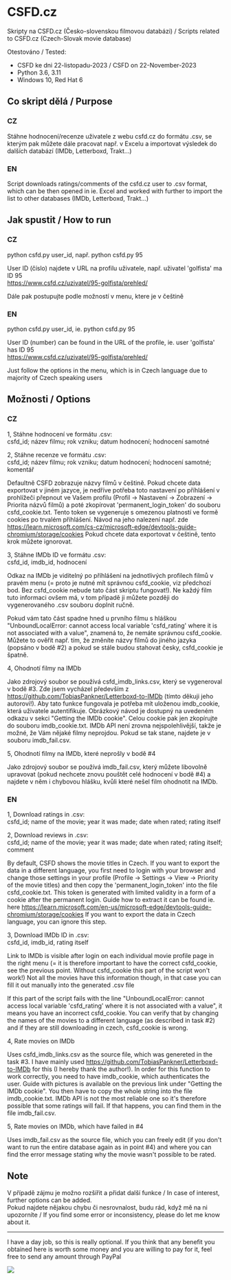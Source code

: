 # CSFD.cz
Skripty na CSFD.cz (Česko-slovenskou filmovou databázi) / Scripts related to CSFD.cz (Czech-Slovak movie database)

Otestováno / Tested:
  - CSFD ke dni 22-listopadu-2023 / CSFD on 22-November-2023
  - Python 3.6, 3.11
  - Windows 10, Red Hat 6  

## Co skript dělá / Purpose
### CZ  
Stáhne hodnocení/recenze uživatele z webu csfd.cz do formátu .csv, se kterým pak můžete dále pracovat např. v Excelu a importovat výsledek do dalších databází (IMDb, Letterboxd, Trakt...)  


### EN 
Script downloads ratings/comments of the csfd.cz user to .csv format, which can be then opened in ie. Excel and worked with further to import the list to other databases (IMDb, Letterboxd, Trakt...)  


## Jak spustit / How to run
### CZ 
python csfd.py user_id, např. python csfd.py 95  

User ID (číslo) najdete v URL na profilu uživatele, např. uživatel 'golfista' ma ID 95  
https://www.csfd.cz/uzivatel/95-golfista/prehled/
    
Dále pak postupujte podle možností v menu, ktere je v češtině   


### EN 
python csfd.py user_id, ie. python csfd.py 95  

User ID (number) can be found in the URL of the profile, ie. user 'golfista' has ID 95    
https://www.csfd.cz/uzivatel/95-golfista/prehled/

Just follow the options in the menu, which is in Czech language due to majority of Czech speaking users 

## Možnosti / Options
### CZ  
1, Stáhne hodnocení ve formátu .csv:  
csfd_id; název filmu; rok vzniku; datum hodnocení; hodnocení samotné  

2, Stáhne recenze ve formátu .csv:  
csfd_id; název filmu; rok vzniku; datum hodnocení; hodnocení samotné; komentář  

Defaultně CSFD zobrazuje názvy filmů v češtině. Pokud chcete data exportovat v jiném jazyce, je nedříve potřeba toto nastavení po příhlášení v prohlížeči přepnout ve Vašem profilu (Profil -> Nastavení -> Zobrazení -> Priorita názvů filmů) a poté zkopírovat 'permanent_login_token' do souboru csfd_cookie.txt. Tento token se vygeneruje s omezenou platností ve formě cookies po trvalém přihlášení. Návod na jeho nalezení např. zde https://learn.microsoft.com/cs-cz/microsoft-edge/devtools-guide-chromium/storage/cookies Pokud chcete data exportovat v češtině, tento krok můžete ignorovat.

3, Stáhne IMDb ID ve formátu .csv:  
csfd_id, imdb_id, hodnocení

Odkaz na IMDb je viditelný po příhlášení na jednotlivých profilech filmů v pravém menu (= proto je nutné mít správnou csfd_cookie, viz předchozí bod. Bez csfd_cookie nebude tato část skriptu fungovat!). Ne každý film tuto informaci ovšem má, v tom případě ji můžete později do vygenerovaného .csv souboru doplnit ručně.

Pokud vám tato část spadne hned u prvního filmu s hláškou "UnboundLocalError: cannot access local variable 'csfd_rating' where it is not associated with a value", znamená to, že nemáte správnou csfd_cookie. Můžete to ověřit např. tím, že změníte názvy filmů do jiného jazyka (popsáno v bodě #2) a pokud se stále budou stahovat česky, csfd_cookie je špatně.

4, Ohodnotí filmy na IMDb  

Jako zdrojový soubor se používá csfd_imdb_links.csv, který se vygeneroval v bodě #3. Zde jsem vycházel především z https://github.com/TobiasPankner/Letterboxd-to-IMDb (tímto děkuji jeho autorovi!). Aby tato funkce fungovala je potřeba mít uloženou imdb_cookie, která uživatele autentifikuje. Obrázkový návod je dostupný na uvedeném odkazu v sekci "Getting the IMDb cookie". Celou cookie pak jen zkopírujte do souboru imdb_cookie.txt. IMDb API není zrovna nejspolehlivější, takže je možné, že Vám nějaké filmy neprojdou. Pokud se tak stane, najdete je v souboru imdb_fail.csv.

5, Ohodnotí filmy na IMDb, které neprošly v bodě #4  

Jako zdrojový soubor se používá imdb_fail.csv, který můžete libovolně upravovat (pokud nechcete znovu pouštět celé hodnocení v bodě #4) a najdete v něm i chybovou hlášku, kvůli které nešel film ohodnotit na IMDb.

### EN  
1, Download ratings in .csv:  
csfd_id; name of the movie; year it was made; date when rated; rating itself  

2, Download reviews in .csv:  
csfd_id; name of the movie; year it was made; date when rated; rating itself; comment  

By default, CSFD shows the movie titles in Czech. If you want to export the data in a different language, you first need to login with your browser and change those settings in your profile (Profile -> Settings -> View -> Priority of the movie titles) and then copy the 'permanent_login_token' into the file csfd_cookie.txt. This token is generated with limited validity in a form of a cookie after the permanent login. Guide how to extract it can be found ie. here https://learn.microsoft.com/en-us/microsoft-edge/devtools-guide-chromium/storage/cookies If you want to export the data in Czech language, you can ignore this step.

3, Download IMDb ID in .csv:  
csfd_id, imdb_id, rating itself

Link to IMDb is visible after login on each individual movie profile page in the right menu (= it is therefore important to have the correct csfd_cookie, see the previous point. Without csfd_cookie this part of the script won't work!) Not all the movies have this information though, in that case you can fill it out manually into the generated .csv file

If this part of the script fails with the line "UnboundLocalError: cannot access local variable 'csfd_rating' where it is not associated with a value", it means you have an incorrect csfd_cookie. You can verify that by changing the names of the movies to a different language (as described in task #2) and if they are still downloading in czech, csfd_cookie is wrong.

4, Rate movies on IMDb  

Uses csfd_imdb_links.csv as the source file, which was genereted in the task #3. I have mainly used https://github.com/TobiasPankner/Letterboxd-to-IMDb for this (I hereby thank the author!). In order for this function to work correctly, you need to have imdb_cookie, which authenticates the user. Guide with pictures is available on the previous link under "Getting the IMDb cookie". You then have to copy the whole string into the file imdb_cookie.txt. IMDb API is not the most reliable one so it's therefore possible that some ratings will fail. If that happens, you can find them in the file imdb_fail.csv.

5, Rate movies on IMDb, which have failed in #4  

Uses imdb_fail.csv as the source file, which you can freely edit (if you don't want to run the entire database again as in point #4) and where you can find the error message stating why the movie wasn't possible to be rated.


## Note  
V případě zájmu je možno rozšířit a přidat další funkce / In case of interest, further options can be added.  
Pokud najdete nějakou chybu či nesrovnalost, budu rád, když mě na ni upozorníte / If you find some error or inconsistency, please do let me know about it.

------

I have a day job, so this is really optional. If you think that any benefit you obtained here is worth some money and you are willing to pay for it, feel free to send any amount through PayPal

[![](https://www.paypalobjects.com/en_US/i/btn/btn_donateCC_LG.gif)](https://www.paypal.com/donate/?hosted_button_id=QQCS64WL9MJV6)
